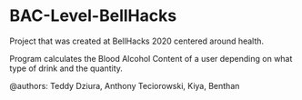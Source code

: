 # BAC-Level-BellHacks

Project that was created at BellHacks 2020 centered around health.

Program calculates the Blood Alcohol Content of a user depending on what type of drink and the quantity.

@authors: Teddy Dziura, Anthony Teciorowski, Kiya, Benthan


